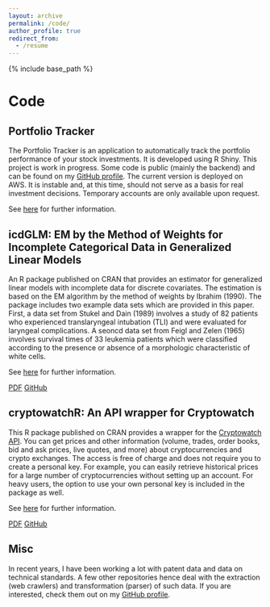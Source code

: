 ```yaml
---
layout: archive
permalink: /code/
author_profile: true
redirect_from:
  - /resume
---
```


{% include base_path %}

# Code

## Portfolio Tracker

The Portfolio Tracker is an application to automatically track the portfolio performance of your stock investments. It is developed using R Shiny. This project is work in progress. Some code is public (mainly the backend) and can be found on my [GitHub profile](https://github.com/lorenzbr). The current version is deployed on AWS. It is instable and, at this time, should not serve as a basis for real investment decisions. Temporary accounts are only available upon request.

See [here](https://portfolio-tracker.net) for further information.

## icdGLM: EM by the Method of Weights for Incomplete Categorical Data in Generalized Linear Models

An R package published on CRAN that provides an estimator for generalized linear models with incomplete data for discrete covariates. The estimation is based on the EM algorithm by the method of weights by Ibrahim (1990). The package includes two example data sets which are provided in this paper. First, a data set from Stukel and Dain (1989) involves a study of 82 patients who experienced translaryngeal intubation (TLI) and were evaluated for laryngeal complications. A seoncd data set from Feigl and Zelen (1965) involves survival times of 33 leukemia patients which were classified according to the presence or absence of a morphologic characteristic of white cells.

See [here](https://rdocumentation.org/packages/icdGLM) for further information.

[PDF](https://cran.r-project.org/web/packages/icdGLM/icdGLM.pdf) [GitHub](https://github.com/lorenzbr/icdGLM)

## cryptowatchR: An API wrapper for Cryptowatch

This R package published on CRAN provides a wrapper for the [Cryptowatch API](https://docs.cryptowat.ch/rest-api/). You can get prices and other information (volume, trades, order books, bid and ask prices, live quotes, and more) about cryptocurrencies and crypto exchanges. The access is free of charge and does not require you to create a personal key. For example, you can easily retrieve historical prices for a large number of cryptocurrencies without setting up an account. For heavy users, the option to use your own personal key is included in the package as well.

See [here](https://rdocumentation.org/packages/cryptowatchR) for further information.

[PDF](https://cran.r-project.org/web/packages/cryptowatchR/cryptowatchR.pdf) [GitHub](https://github.com/lorenzbr/cryptowatchR)

## Misc

In recent years, I have been working a lot with patent data and data on technical standards. A few other repositories hence deal with the extraction (web crawlers) and transformation (parser) of such data. If you are interested, check them out on my [GitHub profile](https://github.com/lorenzbr).
